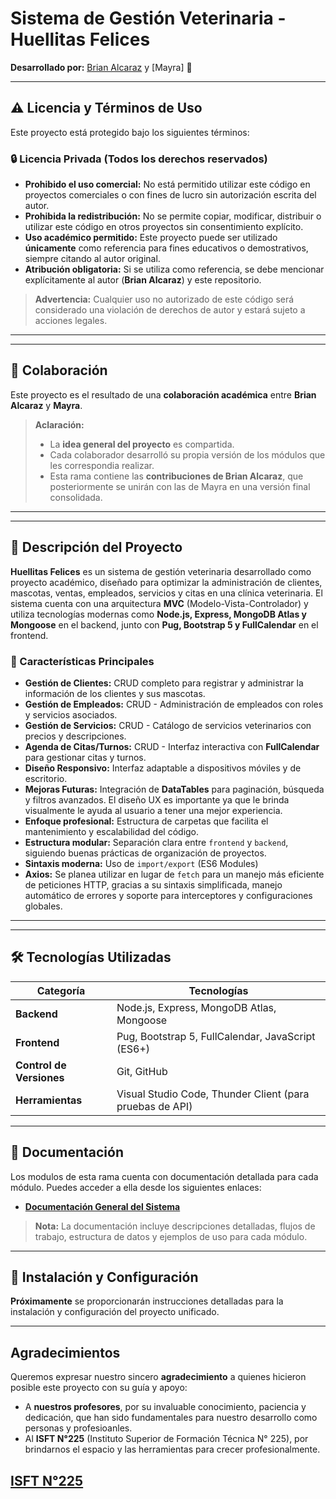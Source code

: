 # **Sistema de Gestión Veterinaria - Huellitas Felices**
**Desarrollado por:** [Brian Alcaraz](https://www.linkedin.com/in/alcarazbrian/) y [Mayra] 🚀

---

## **⚠️ Licencia y Términos de Uso**
Este proyecto está protegido bajo los siguientes términos:

### **🔒 Licencia Privada (Todos los derechos reservados)**
- **Prohibido el uso comercial:** No está permitido utilizar este código en proyectos comerciales o con fines de lucro sin autorización escrita del autor.
- **Prohibida la redistribución:** No se permite copiar, modificar, distribuir o utilizar este código en otros proyectos sin consentimiento explícito.
- **Uso académico permitido:** Este proyecto puede ser utilizado **únicamente** como referencia para fines educativos o demostrativos, siempre citando al autor original.
- **Atribución obligatoria:** Si se utiliza como referencia, se debe mencionar explícitamente al autor (**Brian Alcaraz**) y este repositorio.

> **Advertencia:** Cualquier uso no autorizado de este código será considerado una violación de derechos de autor y estará sujeto a acciones legales.


---

---

## **👥 Colaboración**
Este proyecto es el resultado de una **colaboración académica** entre **Brian Alcaraz** y **Mayra**.

> **Aclaración:**
> - La **idea general del proyecto** es compartida.
> - Cada colaborador desarrolló su propia versión de los módulos que les correspondia realizar.
> - Esta rama contiene las **contribuciones de Brian Alcaraz**, que posteriormente se unirán con las de Mayra en una versión final consolidada.

---

---

## **📌 Descripción del Proyecto**
**Huellitas Felices** es un sistema de gestión veterinaria desarrollado como proyecto académico, diseñado para optimizar la administración de clientes, mascotas, ventas, empleados, servicios y citas en una clínica veterinaria. El sistema cuenta con una arquitectura **MVC** (Modelo-Vista-Controlador) y utiliza tecnologías modernas como **Node.js, Express, MongoDB Atlas y Mongoose** en el backend, junto con **Pug, Bootstrap 5 y FullCalendar** en el frontend.

### **🔹 Características Principales**
- **Gestión de Clientes:** CRUD completo para registrar y administrar la información de los clientes y sus mascotas.
- **Gestión de Empleados:** CRUD - Administración de empleados con roles y servicios asociados.
- **Gestión de Servicios:** CRUD - Catálogo de servicios veterinarios con precios y descripciones.
- **Agenda de Citas/Turnos:** CRUD - Interfaz interactiva con **FullCalendar** para gestionar citas y turnos.
- **Diseño Responsivo:** Interfaz adaptable a dispositivos móviles y de escritorio.
- **Mejoras Futuras:** Integración de **DataTables** para paginación, búsqueda y filtros avanzados. El diseño UX es importante ya que le brinda visualmente le ayuda al usuario a tener una mejor experiencia.
- **Enfoque profesional:** Estructura de carpetas que facilita el mantenimiento y escalabilidad del código.
- **Estructura modular:** Separación clara entre `frontend` y `backend`, siguiendo buenas prácticas de organización de proyectos.
- **Sintaxis moderna:** Uso de `import/export` (ES6 Modules)
- **Axios:** Se planea utilizar en lugar de `fetch` para un manejo más eficiente de peticiones HTTP, gracias a su sintaxis simplificada, manejo automático de errores y soporte para interceptores y configuraciones globales.

---


---

## **🛠 Tecnologías Utilizadas**
| **Categoría**             | **Tecnologías**                                                     |
|---------------------------|---------------------------------------------------------------------|
| **Backend**               | Node.js, Express, MongoDB Atlas, Mongoose                           |
| **Frontend**              | Pug, Bootstrap 5, FullCalendar, JavaScript (ES6+)                   |
| **Control de Versiones**  | Git, GitHub                                                         |
| **Herramientas**          | Visual Studio Code, Thunder Client (para pruebas de API)            |

---

## **📖 Documentación**
Los modulos de esta rama cuenta con documentación detallada para cada módulo. Puedes acceder a ella desde los siguientes enlaces:

- **[Documentación General del Sistema]((https://docs.google.com/document/d/1ViyzMaNjs7ADEbPM8UIul4XVd2cpSVogAORSoDs-xpM/edit?usp=sharing))**

> **Nota:** La documentación incluye descripciones detalladas, flujos de trabajo, estructura de datos y ejemplos de uso para cada módulo.

---

## **🚀 Instalación y Configuración**
**Próximamente** se proporcionarán instrucciones detalladas para la instalación y configuración del proyecto unificado.

---
## Agradecimientos

Queremos expresar nuestro sincero **agradecimiento** a quienes hicieron posible este proyecto con su guía y apoyo:

* A **nuestros profesores**, por su invaluable conocimiento, paciencia y dedicación, que han sido fundamentales para nuestro desarrollo como personas y profesioanles.
* Al **ISFT N°225** (Instituto Superior de Formación Técnica N° 225), por brindarnos el espacio y las herramientas para crecer profesionalmente.

[**ISFT N°225**](https://isft225.edu.ar/)
---